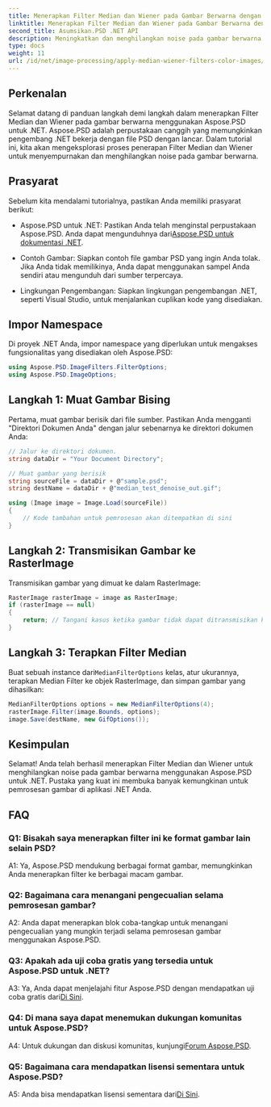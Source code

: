 ```yaml
---
title: Menerapkan Filter Median dan Wiener pada Gambar Berwarna dengan Aspose.PSD untuk .NET
linktitle: Menerapkan Filter Median dan Wiener pada Gambar Berwarna dengan Aspose.PSD untuk .NET
second_title: Asumsikan.PSD .NET API
description: Meningkatkan dan menghilangkan noise pada gambar berwarna dengan Aspose.PSD untuk .NET menggunakan Filter Median dan Wiener. Panduan langkah demi langkah untuk pemrosesan gambar yang lancar.
type: docs
weight: 11
url: /id/net/image-processing/apply-median-wiener-filters-color-images/
---
```

## Perkenalan

Selamat datang di panduan langkah demi langkah dalam menerapkan Filter Median dan Wiener pada gambar berwarna menggunakan Aspose.PSD untuk .NET. Aspose.PSD adalah perpustakaan canggih yang memungkinkan pengembang .NET bekerja dengan file PSD dengan lancar. Dalam tutorial ini, kita akan mengeksplorasi proses penerapan Filter Median dan Wiener untuk menyempurnakan dan menghilangkan noise pada gambar berwarna.

## Prasyarat

Sebelum kita mendalami tutorialnya, pastikan Anda memiliki prasyarat berikut:

-  Aspose.PSD untuk .NET: Pastikan Anda telah menginstal perpustakaan Aspose.PSD. Anda dapat mengunduhnya dari[Aspose.PSD untuk dokumentasi .NET](https://reference.aspose.com/psd/net/).

- Contoh Gambar: Siapkan contoh file gambar PSD yang ingin Anda tolak. Jika Anda tidak memilikinya, Anda dapat menggunakan sampel Anda sendiri atau mengunduh dari sumber terpercaya.

- Lingkungan Pengembangan: Siapkan lingkungan pengembangan .NET, seperti Visual Studio, untuk menjalankan cuplikan kode yang disediakan.

## Impor Namespace

Di proyek .NET Anda, impor namespace yang diperlukan untuk mengakses fungsionalitas yang disediakan oleh Aspose.PSD:

```csharp
using Aspose.PSD.ImageFilters.FilterOptions;
using Aspose.PSD.ImageOptions;
```

## Langkah 1: Muat Gambar Bising

Pertama, muat gambar berisik dari file sumber. Pastikan Anda mengganti "Direktori Dokumen Anda" dengan jalur sebenarnya ke direktori dokumen Anda:

```csharp
// Jalur ke direktori dokumen.
string dataDir = "Your Document Directory";

// Muat gambar yang berisik
string sourceFile = dataDir + @"sample.psd";
string destName = dataDir + @"median_test_denoise_out.gif";

using (Image image = Image.Load(sourceFile))
{
    // Kode tambahan untuk pemrosesan akan ditempatkan di sini
}
```

## Langkah 2: Transmisikan Gambar ke RasterImage

Transmisikan gambar yang dimuat ke dalam RasterImage:

```csharp
RasterImage rasterImage = image as RasterImage;
if (rasterImage == null)
{
    return; // Tangani kasus ketika gambar tidak dapat ditransmisikan ke RasterImage
}
```

## Langkah 3: Terapkan Filter Median

 Buat sebuah instance dari`MedianFilterOptions` kelas, atur ukurannya, terapkan Median Filter ke objek RasterImage, dan simpan gambar yang dihasilkan:

```csharp
MedianFilterOptions options = new MedianFilterOptions(4);
rasterImage.Filter(image.Bounds, options);
image.Save(destName, new GifOptions());
```

## Kesimpulan

Selamat! Anda telah berhasil menerapkan Filter Median dan Wiener untuk menghilangkan noise pada gambar berwarna menggunakan Aspose.PSD untuk .NET. Pustaka yang kuat ini membuka banyak kemungkinan untuk pemrosesan gambar di aplikasi .NET Anda.

## FAQ

### Q1: Bisakah saya menerapkan filter ini ke format gambar lain selain PSD?

A1: Ya, Aspose.PSD mendukung berbagai format gambar, memungkinkan Anda menerapkan filter ke berbagai macam gambar.

### Q2: Bagaimana cara menangani pengecualian selama pemrosesan gambar?

A2: Anda dapat menerapkan blok coba-tangkap untuk menangani pengecualian yang mungkin terjadi selama pemrosesan gambar menggunakan Aspose.PSD.

### Q3: Apakah ada uji coba gratis yang tersedia untuk Aspose.PSD untuk .NET?

 A3: Ya, Anda dapat menjelajahi fitur Aspose.PSD dengan mendapatkan uji coba gratis dari[Di Sini](https://releases.aspose.com/).

### Q4: Di mana saya dapat menemukan dukungan komunitas untuk Aspose.PSD?

 A4: Untuk dukungan dan diskusi komunitas, kunjungi[Forum Aspose.PSD](https://forum.aspose.com/c/psd/34).

### Q5: Bagaimana cara mendapatkan lisensi sementara untuk Aspose.PSD?

 A5: Anda bisa mendapatkan lisensi sementara dari[Di Sini](https://purchase.aspose.com/temporary-license/).